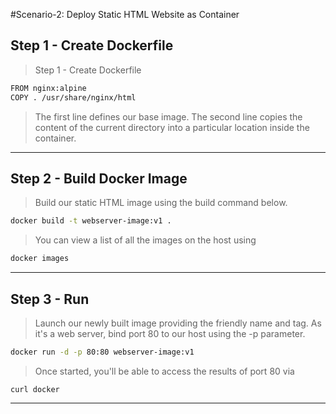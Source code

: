#Scenario-2: Deploy Static HTML Website as Container
## Step 1 - Create Dockerfile
>Step 1 - Create Dockerfile
```bash
FROM nginx:alpine
COPY . /usr/share/nginx/html
```
>The first line defines our base image. The second line copies the content of the current directory into a particular location inside the container.
---
## Step 2 - Build Docker Image
> Build our static HTML image using the build command below.
```bash
docker build -t webserver-image:v1 .
```
>You can view a list of all the images on the host using 
```bash
docker images
```
---
## Step 3 - Run
>Launch our newly built image providing the friendly name and tag. As it's a web server, bind port 80 to our host using the -p parameter.
```bash
docker run -d -p 80:80 webserver-image:v1
```
>Once started, you'll be able to access the results of port 80 via
```
curl docker
```
---
